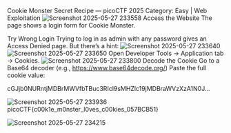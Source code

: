  Cookie Monster Secret Recipe — picoCTF 2025
Category: Easy | Web Exploitation
![Screenshot 2025-05-27 233558](https://github.com/user-attachments/assets/5624ec92-ae1c-4cee-bffc-236d7b4ce02f)
Access the Website
The page shows a login form for Cookie Monster.


Try Wrong Login
Trying to log in as admin with any password gives an Access Denied page.
But there’s a hint:
![Screenshot 2025-05-27 233640](https://github.com/user-attachments/assets/bd105360-3bda-433b-984f-edda6d2f7a2a)
![Screenshot 2025-05-27 233650](https://github.com/user-attachments/assets/aea87e48-44e6-451b-a46d-c7bc5917b682)
Open Developer Tools → Application tab → Cookies.
![Screenshot 2025-05-27 233800](https://github.com/user-attachments/assets/86725c83-55d3-4912-be67-5f43045ec9bf)
 Decode the Cookie
Go to a Base64 decoder (e.g., https://www.base64decode.org/)
Paste the full cookie value:

cGJjb0NURntjMDBrMWVfbTBuc3RIcl9sMHZlc19jMDBraWVzXzA1N0J...

![Screenshot 2025-05-27 233936](https://github.com/user-attachments/assets/6891c76f-d6f0-4eee-9b46-80d7360b982e)
picoCTF{c00k1e_m0nster_l0ves_c00kies_057BCB51}

![Screenshot 2025-05-27 234215](https://github.com/user-attachments/assets/9b583ada-b0aa-44ca-be9d-1fcea23e8423)
